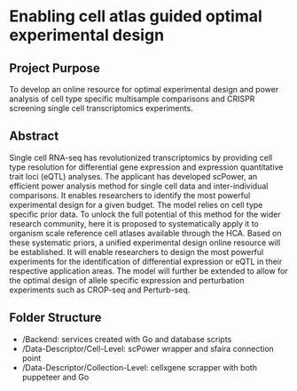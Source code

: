 # Enabling cell atlas guided optimal experimental design

## Project Purpose
To develop an online resource for optimal experimental design and power analysis of cell type specific multisample comparisons and CRISPR screening single cell transcriptomics experiments.

## Abstract
Single cell RNA-seq has revolutionized transcriptomics by providing cell type resolution for differential gene expression and expression quantitative trait loci (eQTL) analyses. The applicant has developed scPower, an efficient power analysis method for single cell data and inter-individual comparisons. It enables researchers to identify the most powerful experimental design for a given budget. The model relies on cell type specific prior data. To unlock the full
potential of this method for the wider research community, here it is proposed to systematically apply it to organism scale reference cell atlases available through the HCA. Based on these systematic priors, a unified experimental design online resource will be established. It will enable researchers to design the most powerful experiments for the identification of differential expression or eQTL in their respective application areas. The model will further be extended to
allow for the optimal design of allele specific expression and perturbation experiments such as CROP-seq and Perturb-seq.

## Folder Structure
- /Backend: services created with Go and database scripts
- /Data-Descriptor/Cell-Level: scPower wrapper and sfaira connection point
- /Data-Descriptor/Collection-Level: cellxgene scrapper with both puppeteer and Go
